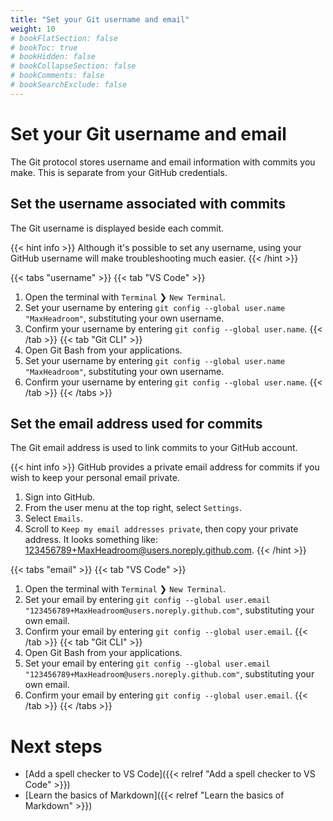 ```yaml
---
title: "Set your Git username and email"
weight: 10
# bookFlatSection: false
# bookToc: true
# bookHidden: false
# bookCollapseSection: false
# bookComments: false
# bookSearchExclude: false
---
```


# Set your Git username and email

The Git protocol stores username and email information with commits you make. This is separate from your GitHub credentials.

## Set the username associated with commits

The Git username is displayed beside each commit.

{{< hint info >}}
Although it's possible to set any username, using your GitHub username will make troubleshooting much easier.
{{< /hint >}}

{{< tabs "username" >}}
{{< tab "VS Code" >}}
1. Open the terminal with `Terminal` ❯ `New Terminal`.
2. Set your username by entering `git config --global user.name "MaxHeadroom"`, substituting your own username.
3. Confirm your username by entering `git config --global user.name`.
{{< /tab >}}
{{< tab "Git CLI" >}}
1. Open Git Bash from your applications.
2. Set your username by entering `git config --global user.name "MaxHeadroom"`, substituting your own username.
3. Confirm your username by entering `git config --global user.name`.
{{< /tab >}}
{{< /tabs >}}

## Set the email address used for commits

The Git email address is used to link commits to your GitHub account.

{{< hint info >}}
GitHub provides a private email address for commits if you wish to keep your personal email private.

1. Sign into GitHub.
2. From the user menu at the top right, select `Settings`.
3. Select `Emails`.
4. Scroll to `Keep my email addresses private`, then copy your private address. It looks something like: 123456789+MaxHeadroom@users.noreply.github.com.
{{< /hint >}}

{{< tabs "email" >}}
{{< tab "VS Code" >}}
1. Open the terminal with `Terminal` ❯ `New Terminal`.
2. Set your email by entering `git config --global user.email "123456789+MaxHeadroom@users.noreply.github.com"`, substituting your own email.
3. Confirm your email by entering `git config --global user.email`.
{{< /tab >}}
{{< tab "Git CLI" >}}
1. Open Git Bash from your applications.
2. Set your email by entering `git config --global user.email "123456789+MaxHeadroom@users.noreply.github.com"`, substituting your own email.
3. Confirm your email by entering `git config --global user.email`.
{{< /tab >}}
{{< /tabs >}}

# Next steps

- [Add a spell checker to VS Code]({{< relref "Add a spell checker to VS Code" >}})
- [Learn the basics of Markdown]({{< relref "Learn the basics of Markdown" >}})
